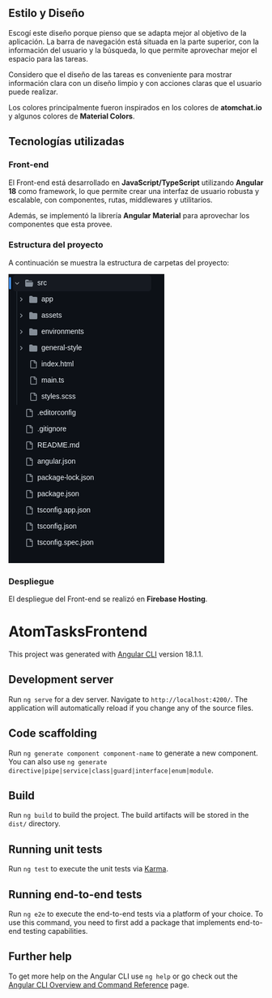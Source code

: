 ## Estilo y Diseño

Escogí este diseño porque pienso que se adapta mejor al objetivo de la aplicación. La barra de navegación está situada en la parte superior, con la información del usuario y la búsqueda, lo que permite aprovechar mejor el espacio para las tareas.

Considero que el diseño de las tareas es conveniente para mostrar información clara con un diseño limpio y con acciones claras que el usuario puede realizar.

Los colores principalmente fueron inspirados en los colores de **atomchat.io** y algunos colores de **Material Colors**.

## Tecnologías utilizadas

### Front-end

El Front-end está desarrollado en **JavaScript/TypeScript** utilizando **Angular 18** como framework, lo que permite crear una interfaz de usuario robusta y escalable, con componentes, rutas, middlewares y utilitarios.

Además, se implementó la librería **Angular Material** para aprovechar los componentes que esta provee.

### Estructura del proyecto

A continuación se muestra la estructura de carpetas del proyecto:

![Estructura del proyecto](./readme-assets/img.png)

### Despliegue

El despliegue del Front-end se realizó en **Firebase Hosting**.


# AtomTasksFrontend

This project was generated with [Angular CLI](https://github.com/angular/angular-cli) version 18.1.1.

## Development server

Run `ng serve` for a dev server. Navigate to `http://localhost:4200/`. The application will automatically reload if you change any of the source files.

## Code scaffolding

Run `ng generate component component-name` to generate a new component. You can also use `ng generate directive|pipe|service|class|guard|interface|enum|module`.

## Build

Run `ng build` to build the project. The build artifacts will be stored in the `dist/` directory.

## Running unit tests

Run `ng test` to execute the unit tests via [Karma](https://karma-runner.github.io).

## Running end-to-end tests

Run `ng e2e` to execute the end-to-end tests via a platform of your choice. To use this command, you need to first add a package that implements end-to-end testing capabilities.

## Further help

To get more help on the Angular CLI use `ng help` or go check out the [Angular CLI Overview and Command Reference](https://angular.dev/tools/cli) page.
